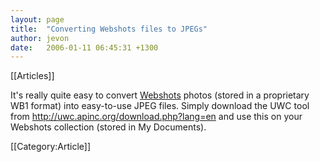 ```yaml
---
layout: page
title:  "Converting Webshots files to JPEGs"
author: jevon
date:   2006-01-11 06:45:31 +1300
---
```


[[Articles]]

It's really quite easy to convert <a href="http://www.webshots.com">Webshots</a> photos (stored in a proprietary WB1 format) into easy-to-use JPEG files. Simply download the UWC tool from http://uwc.apinc.org/download.php?lang=en and use this on your Webshots collection (stored in My Documents).

[[Category:Article]]